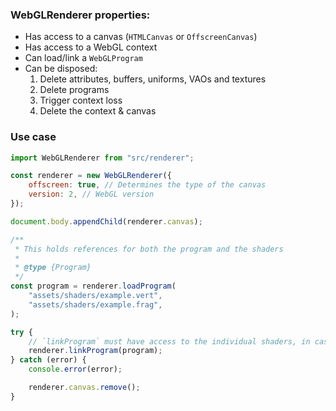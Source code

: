 ### WebGLRenderer properties:
- Has access to a canvas (`HTMLCanvas` or `OffscreenCanvas`)
- Has access to a WebGL context
- Can load/link a `WebGLProgram`
- Can be disposed:
	1. Delete attributes, buffers, uniforms, VAOs and textures
	2. Delete programs
	3. Trigger context loss
	4. Delete the context & canvas

### Use case

```js
import WebGLRenderer from "src/renderer";

const renderer = new WebGLRenderer({
	offscreen: true, // Determines the type of the canvas
	version: 2, // WebGL version
});

document.body.appendChild(renderer.canvas);

/**
 * This holds references for both the program and the shaders
 * 
 * @type {Program}
 */
const program = renderer.loadProgram(
	"assets/shaders/example.vert",
	"assets/shaders/example.frag",
);

try {
	// `linkProgram` must have access to the individual shaders, in case of a compilation error
	renderer.linkProgram(program);
} catch (error) {
	console.error(error);

	renderer.canvas.remove();
}
```